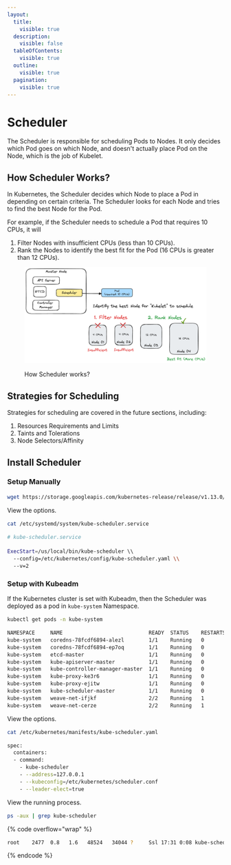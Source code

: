 ```yaml
---
layout:
  title:
    visible: true
  description:
    visible: false
  tableOfContents:
    visible: true
  outline:
    visible: true
  pagination:
    visible: true
---
```


# Scheduler

The Scheduler is responsible for scheduling Pods to Nodes. It only decides which Pod goes on which Node, and doesn't actually place Pod on the Node, which is the job of Kubelet.

## How Scheduler Works?

In Kubernetes, the Scheduler decides which Node to place a Pod in depending on certain criteria. The Scheduler looks for each Node and tries to find the best Node for the Pod.

For example, if the Scheduler needs to schedule a Pod that requires 10 CPUs, it will

1. Filter Nodes with insufficient CPUs (less than 10 CPUs).
2. Rank the Nodes to identify the best fit for the Pod (16 CPUs is greater than 12 CPUs).

<figure><img src="../.gitbook/assets/scheduler.png" alt=""><figcaption><p>How Scheduler works?</p></figcaption></figure>

## Strategies for Scheduling

Strategies for scheduling are covered in the future sections, including:

1. Resources Requirements and Limits
2. Taints and Tolerations
3. Node Selectors/Affinity

## Install Scheduler

### Setup Manually

```sh
wget https://storage.googleapis.com/kubernetes-release/release/v1.13.0/bin/linux/amd64/kube-scheduler
```

View the options.

```sh
cat /etc/systemd/system/kube-scheduler.service
```

```sh
# kube-scheduler.service

ExecStart=/us/local/bin/kube-scheduler \\
  --config=/etc/kubernetes/config/kube-scheduler.yaml \\
  --v=2
```

### Setup with Kubeadm

If the Kubernetes cluster is set with Kubeadm, then the Scheduler was deployed as a pod in `kube-system` Namespace.

```sh
kubectl get pods -n kube-system
```

```sh
NAMESPACE     NAME                            READY  STATUS    RESTARTS   AGE
kube-system   coredns-78fcdf6894-alezl        1/1    Running   0          1h
kube-system   coredns-78fcdf6894-ep7oq        1/1    Running   0          1h
kube-system   etcd-master                     1/1    Running   0          1h
kube-system   kube-apiserver-master           1/1    Running   0          1h
kube-system   kube-controller-manager-master  1/1    Running   0          1h
kube-system   kube-proxy-ke3r6                1/1    Running   0          1h
kube-system   kube-proxy-ejitw                1/1    Running   0          1h
kube-system   kube-scheduler-master           1/1    Running   0          1h
kube-system   weave-net-ifjkf                 2/2    Running   1          1h
kube-system   weave-net-cerze                 2/2    Running   1          1h
```

View the options.

```sh
cat /etc/kubernetes/manifests/kube-scheduler.yaml
```

```sh
spec:
  containers:
  - command:
    - kube-scheduler
    - --address=127.0.0.1
    - --kubeconfig=/etc/kubernetes/scheduler.conf
    - --leader-elect=true
```

View the running process.

```sh
ps -aux | grep kube-scheduler
```

{% code overflow="wrap" %}
```sh
root    2477  0.8   1.6   48524   34044 ?     Ssl 17:31 0:08 kube-scheduler --address=127.0.0.1 --kubeconfig=/etc/kubernetes/scheduler.conf --leader-elect=true
```
{% endcode %}
